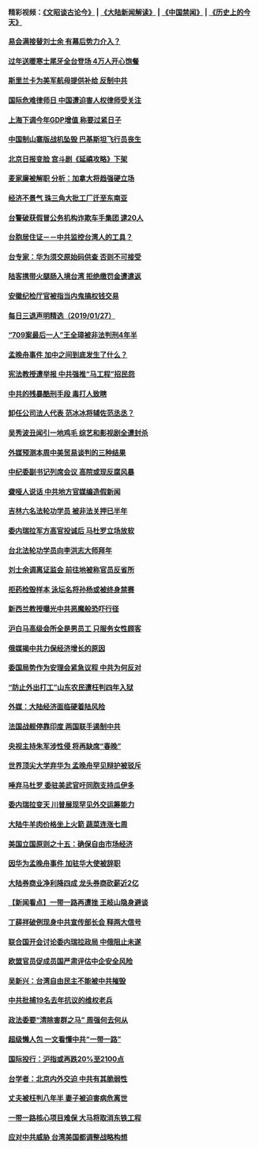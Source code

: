 #### 精彩视频：[《文昭谈古论今》](https://github.com/gfw-breaker/wenzhao/blob/master/README.md?t=01280930) | [《大陆新闻解读》](https://github.com/gfw-breaker/ntdtv-comedy/blob/master/README.md?t=01280930) | [《中国禁闻》](https://github.com/gfw-breaker/ntdtv-news/blob/master/README.md?t=01280930) | [《历史上的今天》](https://github.com/gfw-breaker/today-in-history/blob/master/README.md?t=01280930) 

#### [易会满接替刘士余 有幕后势力介入？](../pages/nsc413/n11006694.md?t=01280930) 

#### [过年送暖寒士尾牙全台登场 4万人开心饱餐](../pages/nsc413/n11007507.md?t=01280930) 

#### [斯里兰卡为美军航母提供补给 反制中共](../pages/nsc413/n11007567.md?t=01280930) 

#### [国际危难律师日 中国遭迫害人权律师受关注](../pages/nsc413/n11006950.md?t=01280930) 

#### [上海下调今年GDP增值 称要过紧日子](../pages/nsc413/n11007023.md?t=01280930) 


#### [中国制山寨版战机坠毁 巴基斯坦飞行员丧生](../pages/nsc413/n11007213.md?t=01280930) 

#### [北京日报变脸 宫斗剧《延禧攻略》下架](../pages/nsc413/n11006784.md?t=01280930) 

#### [麦家廉被解职 分析：加拿大将趋强硬立场](../pages/nsc413/n11006910.md?t=01280930) 

#### [经济不景气 珠三角大批工厂迁至东南亚](../pages/nsc413/n11006463.md?t=01280930) 

#### [台警破获假冒公务机构诈欺车手集团 逮20人](../pages/nsc413/n11006898.md?t=01280930) 

#### [台胞居住证－－中共监控台湾人的工具？](../pages/nsc413/n11005722.md?t=01280930) 

#### [台专家：华为须交原始码供查 否则不可接受](../pages/nsc413/n11005315.md?t=01280930) 

#### [陆客携带火腿肠入境台湾 拒绝缴罚金遭遣返](../pages/nsc413/n11005709.md?t=01280930) 

#### [安徽纪检厅官被指当内鬼搞权钱交易](../pages/nsc413/n11006787.md?t=01280930) 

#### [每日三退声明精选（2019/01/27）](../pages/nsc413/n11006924.md?t=01280930) 

#### [“709案最后一人”王全璋被非法判刑4年半](../pages/nsc413/n11006752.md?t=01280930) 

#### [孟晚舟事件 加中之间到底发生了什么？](../pages/nsc413/n11006365.md?t=01280930) 

#### [宪法教授遭举报 中共强推“马工程”招民怨](../pages/nsc413/n11006388.md?t=01280930) 

#### [中共的残暴酷刑手段 毒打人致瞎](../pages/nsc413/n11002034.md?t=01280930) 

#### [卸任公司法人代表 范冰冰将辅佐范丞丞？](../pages/nsc413/n11005995.md?t=01280930) 

#### [吴秀波丑闻引一地鸡毛 综艺和影视剧全遭封杀](../pages/nsc413/n11006206.md?t=01280930) 

#### [外媒预测本周中美贸易谈判的三种结果](../pages/nsc413/n11006293.md?t=01280930) 

#### [中纪委副书记列席会议 高院或现反腐风暴](../pages/nsc413/n11005980.md?t=01280930) 

#### [聋哑人说话 中共地方官媒编造假新闻](../pages/nsc413/n11006067.md?t=01280930) 

#### [吉林六名法轮功学员 被非法关押已半年](../pages/nsc413/n11004383.md?t=01280930) 

#### [委内瑞拉军方高官投诚后 马杜罗立场放软](../pages/nsc413/n11006068.md?t=01280930) 

#### [台北法轮功学员向李洪志大师拜年](../pages/nsc413/n11005730.md?t=01280930) 

#### [刘士余调离证监会 前往地被称官员反省所](../pages/nsc413/n11005845.md?t=01280930) 

#### [拒药检毁样本 泳坛名将孙杨或被终身禁赛](../pages/nsc413/n11005889.md?t=01280930) 


#### [新西兰教授曝光中共恶魔般恐吓行径](../pages/nsc413/n11004756.md?t=01280930) 

#### [沪白马高级会所全是男员工 只服务女性顾客](../pages/nsc413/n11005205.md?t=01280930) 

#### [俄媒揭中共力保经济增长的原因](../pages/nsc413/n11005387.md?t=01280930) 

#### [委国局势作为安理会紧急议程 中共为何反对](../pages/nsc413/n11005469.md?t=01280930) 

#### [“防止外出打工”山东农民遭枉判四年入狱](../pages/nsc413/n11004258.md?t=01280930) 

#### [外媒：大陆经济面临硬着陆风险](../pages/nsc413/n11005134.md?t=01280930) 

#### [法国战舰停靠印度 两国联手遏制中共](../pages/nsc413/n11005288.md?t=01280930) 

#### [央视主持朱军涉性侵 将再缺席“春晚”](../pages/nsc413/n11005081.md?t=01280930) 

#### [世界顶尖大学弃华为 孟晚舟罕见辩护被驳斥](../pages/nsc413/n11004889.md?t=01280930) 

#### [唾弃马杜罗 委驻美武官吁同胞支持瓜伊多](../pages/nsc413/n11004923.md?t=01280930) 

#### [委内瑞拉变天 川普展现罕见外交运筹能力](../pages/nsc413/n11004848.md?t=01280930) 

#### [大陆牛羊肉价格坐上火箭 蔬菜连涨七周](../pages/nsc413/n11004726.md?t=01280930) 

#### [美国立国原则之十五：确保自由市场经济](../pages/nsc413/n10957715.md?t=01280930) 

#### [因华为孟晚舟事件 加驻华大使被辞职](../pages/nsc413/n11004706.md?t=01280930) 

#### [大陆券商业净利降四成 龙头券商砍薪近2亿](../pages/nsc413/n11004659.md?t=01280930) 

#### [【新闻看点】一带一路再遭挫 王岐山隐身避谈](../pages/nsc413/n11004511.md?t=01280930) 

#### [丁薛祥破例现身中共宣传部长会 释两大信号](../pages/nsc413/n11004650.md?t=01280930) 

#### [联合国开会讨论委内瑞拉政局 中俄阻止未遂](../pages/nsc413/n11004660.md?t=01280930) 

#### [欧盟官员促成员国严肃评估中企安全风险](../pages/nsc413/n11004719.md?t=01280930) 

#### [吴新兴：台湾自由民主不能被中共摧毁](../pages/nsc413/n11003471.md?t=01280930) 

#### [中共批捕19名去年抗议的维权老兵](../pages/nsc413/n11004434.md?t=01280930) 

#### [政法委要“清除害群之马” 周强何去何从](../pages/nsc413/n11004347.md?t=01280930) 

#### [超级懒人包 一文看懂中共“一带一路”](../pages/nsc413/n11001720.md?t=01280930) 

#### [国际投行：沪指或再跌20%至2100点](../pages/nsc413/n11003875.md?t=01280930) 

#### [台学者：北京内外交迫 中共有其脆弱性](../pages/nsc413/n11004193.md?t=01280930) 


#### [丈夫被枉判八年半 妻子被迫害病危离世](../pages/nsc413/n10999596.md?t=01280930) 

#### [一带一路核心项目难保 大马将取消东铁工程](../pages/nsc413/n11004028.md?t=01280930) 

#### [应对中共威胁 台湾美国都调整战略构想](../pages/nsc413/n11004093.md?t=01280930) 

